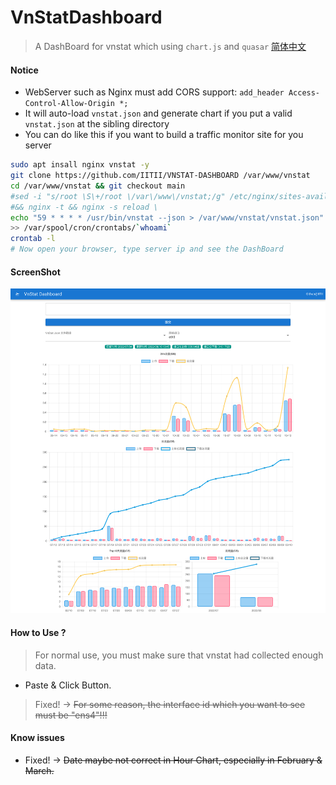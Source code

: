 # VnStatDashboard

> A DashBoard for vnstat which using `chart.js` and `quasar`
> [简体中文](https://iitii.github.io/2019/10/11/1/)
#### Notice
* WebServer such as Nginx must add CORS support: `add_header Access-Control-Allow-Origin *;`
* It will auto-load `vnstat.json` and generate chart if you put a valid `vnstat.json` at the sibling directory
* You can do like this if you want to build a traffic monitor site for you server

```bash
sudo apt insall nginx vnstat -y
git clone https://github.com/IITII/VNSTAT-DASHBOARD /var/www/vnstat
cd /var/www/vnstat && git checkout main
#sed -i "s/root \S\+/root \/var\/www\/vnstat;/g" /etc/nginx/sites-available/default \
#&& nginx -t && nginx -s reload \
echo "59 * * * * /usr/bin/vnstat --json > /var/www/vnstat/vnstat.json" \
>> /var/spool/cron/crontabs/`whoami`
crontab -l
# Now open your browser, type server ip and see the DashBoard
```
#### ScreenShot

![alt](docs/demo.png)

#### How to Use ?
> For normal use, you must make sure that vnstat had collected enough data.

* Paste & Click Button.

> Fixed! -> ~~For some reason, the interface id which you want to see must be "ens4"!!!~~

#### Know issues

* Fixed! -> ~~Date maybe not correct in Hour Chart, especially in February & March.~~
